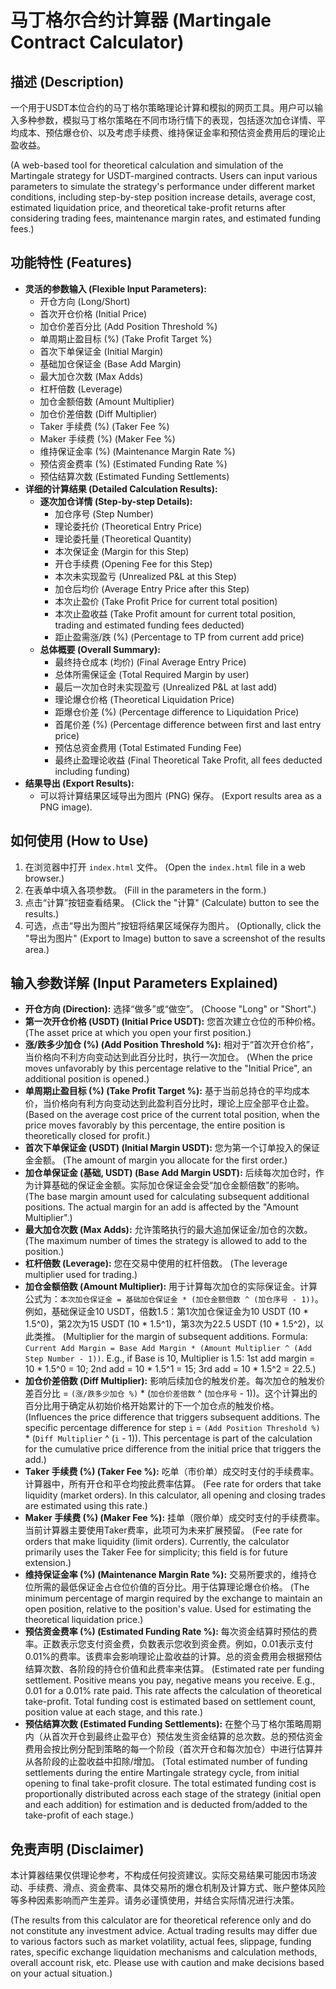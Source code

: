 # 马丁格尔合约计算器 (Martingale Contract Calculator)

## 描述 (Description)
一个用于USDT本位合约的马丁格尔策略理论计算和模拟的网页工具。用户可以输入多种参数，模拟马丁格尔策略在不同市场行情下的表现，包括逐次加仓详情、平均成本、预估爆仓价、以及考虑手续费、维持保证金率和预估资金费用后的理论止盈收益。

(A web-based tool for theoretical calculation and simulation of the Martingale strategy for USDT-margined contracts. Users can input various parameters to simulate the strategy's performance under different market conditions, including step-by-step position increase details, average cost, estimated liquidation price, and theoretical take-profit returns after considering trading fees, maintenance margin rates, and estimated funding fees.)

## 功能特性 (Features)
*   **灵活的参数输入 (Flexible Input Parameters):**
    *   开仓方向 (Long/Short)
    *   首次开仓价格 (Initial Price)
    *   加仓价差百分比 (Add Position Threshold %)
    *   单周期止盈目标 (%) (Take Profit Target %)
    *   首次下单保证金 (Initial Margin)
    *   基础加仓保证金 (Base Add Margin)
    *   最大加仓次数 (Max Adds)
    *   杠杆倍数 (Leverage)
    *   加仓金额倍数 (Amount Multiplier)
    *   加仓价差倍数 (Diff Multiplier)
    *   Taker 手续费 (%) (Taker Fee %)
    *   Maker 手续费 (%) (Maker Fee %)
    *   维持保证金率 (%) (Maintenance Margin Rate %)
    *   预估资金费率 (%) (Estimated Funding Rate %)
    *   预估结算次数 (Estimated Funding Settlements)
*   **详细的计算结果 (Detailed Calculation Results):**
    *   **逐次加仓详情 (Step-by-step Details):**
        *   加仓序号 (Step Number)
        *   理论委托价 (Theoretical Entry Price)
        *   理论委托量 (Theoretical Quantity)
        *   本次保证金 (Margin for this Step)
        *   开仓手续费 (Opening Fee for this Step)
        *   本次未实现盈亏 (Unrealized P&L at this Step)
        *   加仓后均价 (Average Entry Price after this Step)
        *   本次止盈价 (Take Profit Price for current total position)
        *   本次止盈收益 (Take Profit amount for current total position, trading and estimated funding fees deducted)
        *   距止盈需涨/跌 (%) (Percentage to TP from current add price)
    *   **总体概要 (Overall Summary):**
        *   最终持仓成本 (均价) (Final Average Entry Price)
        *   总体所需保证金 (Total Required Margin by user)
        *   最后一次加仓时未实现盈亏 (Unrealized P&L at last add)
        *   理论爆仓价格 (Theoretical Liquidation Price)
        *   距爆仓价差 (%) (Percentage difference to Liquidation Price)
        *   首尾价差 (%) (Percentage difference between first and last entry price)
        *   预估总资金费用 (Total Estimated Funding Fee)
        *   最终止盈理论收益 (Final Theoretical Take Profit, all fees deducted including funding)
*   **结果导出 (Export Results):**
    *   可以将计算结果区域导出为图片 (PNG) 保存。 (Export results area as a PNG image).

## 如何使用 (How to Use)
1.  在浏览器中打开 `index.html` 文件。 (Open the `index.html` file in a web browser.)
2.  在表单中填入各项参数。 (Fill in the parameters in the form.)
3.  点击“计算”按钮查看结果。 (Click the "计算" (Calculate) button to see the results.)
4.  可选，点击“导出为图片”按钮将结果区域保存为图片。 (Optionally, click the "导出为图片" (Export to Image) button to save a screenshot of the results area.)

## 输入参数详解 (Input Parameters Explained)
*   **开仓方向 (Direction):** 选择“做多”或“做空”。 (Choose "Long" or "Short".)
*   **第一次开仓价格 (USDT) (Initial Price USDT):** 您首次建立仓位的币种价格。 (The asset price at which you open your first position.)
*   **涨/跌多少加仓 (%) (Add Position Threshold %):** 相对于“首次开仓价格”，当价格向不利方向变动达到此百分比时，执行一次加仓。 (When the price moves unfavorably by this percentage relative to the "Initial Price", an additional position is opened.)
*   **单周期止盈目标 (%) (Take Profit Target %):** 基于当前总持仓的平均成本价，当价格向有利方向变动达到此盈利百分比时，理论上应全部平仓止盈。 (Based on the average cost price of the current total position, when the price moves favorably by this percentage, the entire position is theoretically closed for profit.)
*   **首次下单保证金 (USDT) (Initial Margin USDT):** 您为第一个订单投入的保证金金额。 (The amount of margin you allocate for the first order.)
*   **加仓单保证金 (基础, USDT) (Base Add Margin USDT):** 后续每次加仓时，作为计算基础的保证金金额。实际加仓保证金会受“加仓金额倍数”的影响。 (The base margin amount used for calculating subsequent additional positions. The actual margin for an add is affected by the "Amount Multiplier".)
*   **最大加仓次数 (Max Adds):** 允许策略执行的最大追加保证金/加仓的次数。 (The maximum number of times the strategy is allowed to add to the position.)
*   **杠杆倍数 (Leverage):** 您在交易中使用的杠杆倍数。 (The leverage multiplier used for trading.)
*   **加仓金额倍数 (Amount Multiplier):** 用于计算每次加仓的实际保证金。计算公式为：`本次加仓保证金 = 基础加仓保证金 * (加仓金额倍数 ^ (加仓序号 - 1))`。例如，基础保证金10 USDT，倍数1.5：第1次加仓保证金为10 USDT (10 * 1.5^0)，第2次为15 USDT (10 * 1.5^1)，第3次为22.5 USDT (10 * 1.5^2)，以此类推。 (Multiplier for the margin of subsequent additions. Formula: `Current Add Margin = Base Add Margin * (Amount Multiplier ^ (Add Step Number - 1))`. E.g., if Base is 10, Multiplier is 1.5: 1st add margin = 10 * 1.5^0 = 10; 2nd add = 10 * 1.5^1 = 15; 3rd add = 10 * 1.5^2 = 22.5.)
*   **加仓价差倍数 (Diff Multiplier):** 影响后续加仓的触发价差。每次加仓的触发价差百分比 = `(涨/跌多少加仓 %)` * (`加仓价差倍数` ^ (`加仓序号` - 1))。这个计算出的百分比用于确定从初始价格开始累计的下一个加仓点的触发价格。 (Influences the price difference that triggers subsequent additions. The specific percentage difference for step `i` = `(Add Position Threshold %)` * (`Diff Multiplier` ^ (`i` - 1)). This percentage is part of the calculation for the cumulative price difference from the initial price that triggers the add.)
*   **Taker 手续费 (%) (Taker Fee %):** 吃单（市价单）成交时支付的手续费率。计算器中，所有开仓和平仓均按此费率估算。 (Fee rate for orders that take liquidity (market orders). In this calculator, all opening and closing trades are estimated using this rate.)
*   **Maker 手续费 (%) (Maker Fee %):** 挂单（限价单）成交时支付的手续费率。当前计算器主要使用Taker费率，此项可为未来扩展预留。 (Fee rate for orders that make liquidity (limit orders). Currently, the calculator primarily uses the Taker Fee for simplicity; this field is for future extension.)
*   **维持保证金率 (%) (Maintenance Margin Rate %):** 交易所要求的，维持仓位所需的最低保证金占仓位价值的百分比。用于估算理论爆仓价格。 (The minimum percentage of margin required by the exchange to maintain an open position, relative to the position's value. Used for estimating the theoretical liquidation price.)
*   **预估资金费率 (%) (Estimated Funding Rate %):** 每次资金结算时预估的费率。正数表示您支付资金费，负数表示您收到资金费。例如，0.01表示支付0.01%的费率。该费率会影响理论止盈收益的计算。总的资金费用会根据预估结算次数、各阶段的持仓价值和此费率来估算。 (Estimated rate per funding settlement. Positive means you pay, negative means you receive. E.g., 0.01 for a 0.01% rate paid. This rate affects the calculation of theoretical take-profit. Total funding cost is estimated based on settlement count, position value at each stage, and this rate.)
*   **预估结算次数 (Estimated Funding Settlements):** 在整个马丁格尔策略周期内（从首次开仓到最终止盈平仓）预估发生资金结算的总次数。总的预估资金费用会按比例分配到策略的每一个阶段（首次开仓和每次加仓）中进行估算并从各阶段的止盈收益中扣除/增加。 (Total estimated number of funding settlements during the entire Martingale strategy cycle, from initial opening to final take-profit closure. The total estimated funding cost is proportionally distributed across each stage of the strategy (initial open and each addition) for estimation and is deducted from/added to the take-profit of each stage.)

## 免责声明 (Disclaimer)
本计算器结果仅供理论参考，不构成任何投资建议。实际交易结果可能因市场波动、手续费、滑点、资金费率、具体交易所的爆仓机制及计算方式、账户整体风险等多种因素影响而产生差异。请务必谨慎使用，并结合实际情况进行决策。

(The results from this calculator are for theoretical reference only and do not constitute any investment advice. Actual trading results may differ due to various factors such as market volatility, actual fees, slippage, funding rates, specific exchange liquidation mechanisms and calculation methods, overall account risk, etc. Please use with caution and make decisions based on your actual situation.)
